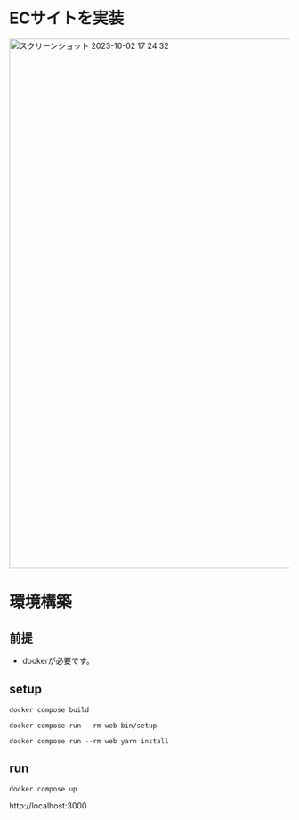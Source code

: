 # ECサイトを実装

<img width="950" alt="スクリーンショット 2023-10-02 17 24 32" src="https://github.com/kazu1212-star/rails_ec/assets/115007915/1b244fd6-50aa-4866-8ae2-830c1415a3cb">


# 環境構築
## 前提

- dockerが必要です。

## setup

```
docker compose build
```

```
docker compose run --rm web bin/setup
```


```
docker compose run --rm web yarn install
```

## run

```
docker compose up
```

http://localhost:3000
